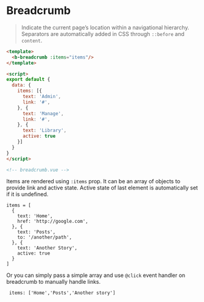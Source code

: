 # Breadcrumb

> Indicate the current page’s location within a navigational hierarchy.
  Separators are automatically added in CSS through <code>::before</code> and <code>content</code>.

```html
<template>
  <b-breadcrumb :items="items"/>
</template>

<script>
export default {
  data: {
    items: [{
      text: 'Admin',
      link: '#',
    }, {
      text: 'Manage',
      link: '#',
    }, {
      text: 'Library',
      active: true
    }]
  }
}
</script>

<!-- breadcrumb.vue -->
```

Items are rendered using `:items` prop. 
It can be an array of objects to provide link and active state.
Active state of last element is automatically set if it is undefined.

``` 
items = [
  {
    text: 'Home',
    href: 'http://google.com',
  }, {
    text: 'Posts',
    to: '/another/path',
  }, {
    text: 'Another Story',
    active: true
  }
]
```

Or you can simply pass a simple array and use `@click` event handler on breadcrumb to manually handle links.
``` 
 items: ['Home','Posts','Another story']
```
